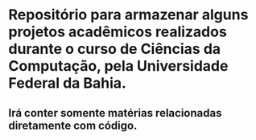 # Repositório para armazenar alguns projetos acadêmicos realizados durante o curso de Ciências da Computação, pela Universidade Federal da Bahia.

## Irá conter somente matérias relacionadas diretamente com código.